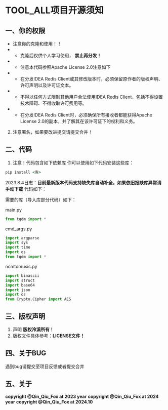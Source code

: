# TOOL_ALL项目开源须知
## 一、你的权限

* 注意你的克隆和使用！！
* *  克隆后仅供个人学习使用， **禁止再分发！**
* * 注意本代码参照Apache License 2.0注意如下
* * 在分发IDEA Redis Client或其修改版本时，必须保留原作者的版权声明、许可声明以及许可证文本。
* * 不得以任何方式限制其他用户合法使用IDEA Redis Client，包括不得设置技术障碍、不得收取许可费用等。
* * 在分发IDEA Redis Client时，必须确保所有接收者都能获得Apache License 2.0的副本，并了解其在该许可证下的权利和义务。

2. 注意署名，如果要改进提交请提交合并！

## 二、代码
1. 注意！代码包含如下依赖库
   你可以使用如下代码安装这些库：
````cmd
pip install <库>
````
2023.8.4日志：**目前最新版本代码支持缺失库自动补全，如果依旧报缺库异常请手动下载**
代码如下：

需要的库（导入库部分代码）如下：

main.py
````python
from tqdm import *
````

cmd_args.py
````python
import argparse
import sys
import time
import os
from tqdm import *
````
ncmtomusic.py
```python
import binascii
import struct
import base64
import json
import os
from Crypto.Cipher import AES
```

## 三、版权声明
1. 声明
        **版权泠溪所有！**
2. 版权文件具体参考：**LICENSE文件！**

## 四、关于BUG
遇到bug请提交至项目反馈或者提交合并

## 五、关于
**copyright @Qin_Qiu_Fox at 2023 year**
**copyright @Qin_Qiu_Fox at 2024 year**
**copyright @Qin_Qiu_Fox at 2024.10**